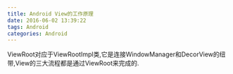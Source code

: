 ```yaml
---
title: Android View的工作原理
date: 2016-06-02 13:39:22
tags: Android
categories: Android
---
```


ViewRoot对应于ViewRootImpl类,它是连接WindowManager和DecorView的纽带,View的三大流程都是通过ViewRoot来完成的.